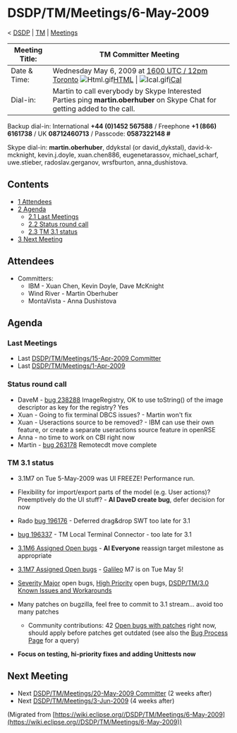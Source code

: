 

DSDP/TM/Meetings/6-May-2009
===========================

< [DSDP](./DSDP "DSDP")‎ | [TM](./DSDP/TM "DSDP/TM")‎ | [Meetings](./DSDP/TM/Meetings "DSDP/TM/Meetings")

| Meeting Title: | **TM Committer Meeting** |
| --- | --- |
| Date & Time: | Wednesday May 6, 2009 at [1600 UTC / 12pm Toronto](http://www.timeanddate.com/worldclock/fixedtime.html?month=5&day=6&year=2009&hour=16&min=00&sec=0&p1=0)   ![Html.gif](https://raw.githubusercontent.com/wiki/eclipse-datatools/.github/images/Html.gif)[HTML](http://www.google.com/calendar/embed?src=vn70im36r00qeusu8nme50cils@group.calendar.google.com&ctz=Canada/Toronto) \| ![Ical.gif](https://raw.githubusercontent.com/wiki/eclipse-datatools/.github/images/Ical.gif)[iCal](http://www.google.com/calendar/ical/vn70im36r00qeusu8nme50cils@group.calendar.google.com/public/basic.ics) |
| Dial-in: | Martin to call everybody by Skype   Interested Parties ping **martin.oberhuber** on Skype Chat for getting added to the call. |

Backup dial-in: International **+44 (0)1452 567588** / Freephone **+1 (866) 6161738** / UK **08712460713** / Passcode: **0587322148 #**

Skype dial-in: **martin.oberhuber**, ddykstal (or david\_dykstal), david-k-mcknight, kevin.j.doyle, xuan.chen886, eugenetarassov, michael\_scharf, uwe.stieber, radoslav.gerganov, wrsfburton, anna_dushistova.  

Contents
--------

*   [1 Attendees](#Attendees)
*   [2 Agenda](#Agenda)
    *   [2.1 Last Meetings](#Last-Meetings)
    *   [2.2 Status round call](#Status-round-call)
    *   [2.3 TM 3.1 status](#TM-3.1-status)
*   [3 Next Meeting](#Next-Meeting)

Attendees
---------

*   Committers:
    *   IBM - Xuan Chen, Kevin Doyle, Dave McKnight
    *   Wind River - Martin Oberhuber
    *   MontaVista - Anna Dushistova

Agenda
------

### Last Meetings

*   Last [DSDP/TM/Meetings/15-Apr-2009 Committer](./DSDP/TM/Meetings/15-Apr-2009_Committer "DSDP/TM/Meetings/15-Apr-2009 Committer")
*   Last [DSDP/TM/Meetings/1-Apr-2009](./DSDP/TM/Meetings/1-Apr-2009 "DSDP/TM/Meetings/1-Apr-2009")

### Status round call

*   DaveM - [bug 238288](https://bugs.eclipse.org/bugs/show_bug.cgi?id=238288) ImageRegistry, OK to use toString() of the image descriptor as key for the registry? Yes
*   Xuan - Going to fix terminal DBCS issues? - Martin won't fix
*   Xuan - Useractions source to be removed? - IBM can use their own feature, or create a separate useractions source feature in openRSE
*   Anna - no time to work on CBI right now
*   Martin - [bug 263178](https://bugs.eclipse.org/bugs/show_bug.cgi?id=263178) Remotecdt move complete

### TM 3.1 status

*   3.1M7 on Tue 5-May-2009 was UI FREEZE! Performance run.
*   Flexibility for import/export parts of the model (e.g. User actions)? Preemptively do the UI stuff? - **AI DaveD create bug**, defer decision for now

*   Rado [bug 196176](https://bugs.eclipse.org/bugs/show_bug.cgi?id=196176) \- Deferred drag&drop SWT too late for 3.1
*   [bug 196337](https://bugs.eclipse.org/bugs/show_bug.cgi?id=196337) \- TM Local Terminal Connector - too late for 3.1

*   [3.1M6 Assigned Open bugs](https://bugs.eclipse.org/bugs/buglist.cgi?query_format=advanced&product=Target+Management&target_milestone=3.0&target_milestone=3.0.1&target_milestone=3.0.2&target_milestone=3.1+M2&target_milestone=3.1+M3&target_milestone=3.1+M4&target_milestone=3.1+M5&target_milestone=3.1+M6&bug_status=UNCONFIRMED&bug_status=NEW&bug_status=ASSIGNED&bug_status=REOPENED&cmdtype=doit) \- **AI Everyone** reassign target milestone as appropriate
*   [3.1M7 Assigned Open bugs](https://bugs.eclipse.org/bugs/buglist.cgi?query_format=advanced&product=Target+Management&target_milestone=3.1+M7&bug_status=UNCONFIRMED&bug_status=NEW&bug_status=ASSIGNED&bug_status=REOPENED&cmdtype=doit) \- [Galileo](./Galileo "Galileo") M7 is on Tue May 5!
*   [Severity Major](https://bugs.eclipse.org/bugs/buglist.cgi?query_format=advanced&classification=DSDP&product=Target+Management&bug_status=UNCONFIRMED&bug_status=NEW&bug_status=ASSIGNED&bug_status=REOPENED&bug_severity=blocker&bug_severity=critical&bug_severity=major&cmdtype=doit) open bugs, [High Priority](https://bugs.eclipse.org/bugs/buglist.cgi?query_format=advanced&classification=DSDP&product=Target+Management&bug_status=UNCONFIRMED&bug_status=NEW&bug_status=ASSIGNED&bug_status=REOPENED&cmdtype=doit&field0-0-0=priority&type0-0-0=regexp&value0-0-0=P%5B12%5D&field0-0-1=bug_severity&type0-0-1=regexp&value0-0-1=blocker%7Ccritical%7Cmajor) open bugs, [DSDP/TM/3.0 Known Issues and Workarounds](./DSDP/TM/3.0_Known_Issues_and_Workarounds "DSDP/TM/3.0 Known Issues and Workarounds")
*   Many patches on bugzilla, feel free to commit to 3.1 stream... avoid too many patches
    *   Community contributions: 42 [Open bugs with patches](https://bugs.eclipse.org/bugs/buglist.cgi?query_format=advanced&classification=DSDP&product=Target+Management&bug_status=UNCONFIRMED&bug_status=NEW&bug_status=ASSIGNED&bug_status=REOPENED&cmdtype=doit&field0-0-0=attachments.ispatch&type0-0-0=equals&value0-0-0=1) right now, should apply before patches get outdated (see also the [Bug Process Page](https://www.eclipse.org/dsdp/tm/development/bug_process.php) for a query)

*   **Focus on testing, hi-priority fixes and adding Unittests now**

Next Meeting
------------

*   Next [DSDP/TM/Meetings/20-May-2009 Committer](./DSDP/TM/Meetings/20-May-2009_Committer "DSDP/TM/Meetings/20-May-2009 Committer") (2 weeks after)
*   Next [DSDP/TM/Meetings/3-Jun-2009](./DSDP/TM/Meetings/3-Jun-2009 "DSDP/TM/Meetings/3-Jun-2009") (4 weeks after)


(Migrated from [https://wiki.eclipse.org//DSDP/TM/Meetings/6-May-2009](https://wiki.eclipse.org//DSDP/TM/Meetings/6-May-2009))